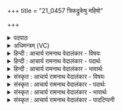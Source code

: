 +++
title = "21_0457 त्रिकद्रुकेषु महिषो"

+++
<details><summary>पदपाठः</summary>

त्रि꣡क꣢꣯द्रुकेषु। त्रि। क꣣द्रुकेषु। महिषः꣢। य꣡वा꣢꣯शिरम्। य꣡व꣢꣯। आ꣣शिरम्। तुविशुष्मः꣢। तु꣣वि। शुष्मः꣢। तृ꣣म्प꣢त्। सो꣡म꣢꣯म्। अ꣣पिबत्। वि꣡ष्णु꣢꣯ना। सु꣣त꣢म्। य꣣थावश꣢म्। य꣣था। वश꣢म्। सः। ई꣣म्। ममाद। म꣡हि꣢꣯। क꣡र्म꣢꣯। क꣡र्त्त꣢꣯वे। म꣣हा꣢म्। उ꣣रु꣢म्। स। ए꣣नम्। सश्चत्। देवः꣢। दे꣣व꣢म्। स꣣त्यः꣢। इ꣡न्दुः꣢꣯। स꣣त्य꣢म्। इ꣡न्द्र꣢꣯म्। ४५७।
</details>

<details><summary>अधिमन्त्रम् (VC)</summary>

- इन्द्रः
- गृत्समदः शौनकः
- अष्टिः
- मध्यमः
- ऐन्द्रं काण्डम्
</details>

<details><summary>हिन्दी : आचार्य रामनाथ वेदालंकार - विषयः</summary>

प्रथम मन्त्र में सूर्य और चन्द्रमा के सम्बन्ध-वर्णन-पूर्वक गुरु के समीप से ज्ञानरसरूप सोम के पान का विषय है।
</details>

<details><summary>हिन्दी : आचार्य रामनाथ वेदालंकार - पदार्थः</summary>

पदार्थान्वयभाषाः -  प्रथम—सूर्य-चन्द्र के पक्ष में। (त्रिकद्रुकेषु) वायु, बिजली और बादल रूप तीन पदार्थों से युक्त अन्तरिक्षभागों में (महिषः) महान् (तुविशुष्मः) बहुत बलवान् सूर्यरूप इन्द्र (यवाशिरम्) संयुक्त-वियुक्त होनेवाली सूर्यकिरणों से पूर्णता को प्राप्त होनेवाले (सोमम्) चन्द्रमा को (तृम्पत्) तृप्ति प्रदान करता है, और चन्द्रमा (विष्णुना) उस व्याप्तिमान् सूर्य से (सुतम्) उत्पन्न किये किरणसमूह को (यथावशम्) यथेच्छ (अपिबत्) पान करता है। (सः) वह चन्द्रमा में प्रविष्ट सूर्यकिरणसमूह (ईम्) इस चन्द्रमा को (महि) महान् (कर्म) प्राण-प्रदान, चान्द्र मासों के निर्माण आदि कार्य (कर्तवे) करने के लिए (ममाद) हर्षित करता है। (सः) वह (देवः) प्रकाशमान (सत्यः) सत्य नियमवाला (इन्दुः) चन्द्रमा (एनम्) इस (देवम्) प्रकाशक (सत्यम्) सत्य नियमोंवाले (इन्द्रम्) सूर्य का (सश्चत्) सेवन करता रहता है ॥ द्वितीय—गुरु-शिष्य के पक्ष में। (त्रिकद्रुकेषु) ज्ञानकाण्ड, कर्मकाण्ड, उपासनाकाण्ड रूप तीन सवनोंवाले शिक्षायज्ञों में (महिषः) महान् (तुविशुष्मः) विद्यार्थी का अतिशय प्रतिभा-बल से युक्त आत्मा (तृम्पत्) तृप्ति लाभ करता हुआ (विष्णुना) व्याप्त विद्यावाले आचार्य से (सुतम्) अभिषुत, (यवाशिरम्) व्रतपालनरूप कर्मों से परिपक्व (सोमम्) ज्ञानरस को (यथावशम्) यथेच्छ (अपिबत्) पान करता है। (सः) पान किया हुआ वह ज्ञान-रस (महाम्) विद्या में महान् (उरुम्) विशाल हृष्टपुष्ट शरीरवाले (ईम्) विद्यार्थी के इस आत्मा को (महि) महान् (कर्म) समाजसुधार आदि कर्म (कर्तवे) करने के लिए (ममाद) हर्षित करता है। (देवः) दिव्यगुणयुक्त (सत्यः) सत्य (सः) वह (इन्दुः) विद्यारस (देवम्) दिव्य गुणवाले (सत्यम्) सत्यप्रिय (इन्द्रम्) आत्मा को (सश्चत्) निरन्तर प्राप्त होता रहता है ॥१॥ इस मन्त्र में श्लेषालङ्कार है। ‘देवो, देवं’ में छेकानुप्रास और ‘सत्य, सत्य’ में यमक है ॥१॥
</details>

<details><summary>हिन्दी : आचार्य रामनाथ वेदालंकार - भावार्थः</summary>

भावार्थभाषाः -  विद्यार्थी का आत्मा गुरु के पास से ज्ञानरस का पान करके वैसे ही महान् कर्म करने योग्य हो जाता है, जैसे चन्द्रमा सूर्य के पास से प्रकाश का पान कर प्राणप्रदान आदि महान् कर्मों को करता है ॥१॥
</details>

<details><summary>संस्कृत : आचार्य रामनाथ वेदालंकार - विषयः</summary>

तत्राद्ये मन्त्रे सूर्यचन्द्रसम्बन्धवर्णनपूर्वकं गुरोः सकाशाज्ज्ञानरसरूपं सोमं पातुमाह।
</details>

<details><summary>संस्कृत : आचार्य रामनाथ वेदालंकार - पदार्थः</summary>

पदार्थान्वयभाषाः -  प्रथमः—सूर्यचन्द्रपरः। (त्रिकद्रुकेषु२) त्रीणि कद्रुकाणि वायुविद्युत्पर्जन्याख्यानि येषु तेषु अन्तरिक्षभागेषु (महिषः) महान्। महिष इति महन्नाम। निघं० ३।३। (तुविशुष्मः) बहुबलः सूर्यरूपः इन्द्रः। तुवि इति बहुनाम। निघं० ३।१। शुष्म इति बलनाम। निघं० २।९। (यवाशिरम्) यवैः संयोगवियोगं प्राप्तैः सूर्यकिरणैः आशीः परिपाकः पूर्णता यस्य तम् (सोमम्) चन्द्रमसम् (तृम्पत्) तर्पयति। तृम्प तृप्तौ, तुदादिः। चन्द्रमाश्च (विष्णुना) व्याप्तिमता सूर्येण (सुतम्) उत्पादितं किरणसमूहम् (यथावशम्) यथेच्छम्। वशः अभिलाषः। वश कान्तौ। (अपिबत्) पिबति। (सः) चन्द्रमसं प्रविष्टः सूर्यकिरणसमूहः (महाम्) गुणैर्महान्तम् (उरुम्) विशालम् (ईम्) एनं चन्द्रमसम्। ईम् एनम्। निरु० १०।४५। (महि) महत् (कर्म) प्रकाशनप्राणप्रदानचान्द्रमासनिर्माणादिकं कार्यम् (कर्तवे) कर्तुम् (ममाद) हर्षयति। (सः) असौ (देवः) प्रकाशमानः (सत्यः) सत्यनियमः (इन्दुः) चन्द्रमाः (एनम्) इमम् (देवम्) प्रकाशकम् (सत्यम्) सत्यनियमम् (इन्द्रम्) सूर्यम् (सश्चत्) सेवते ॥३ अथ द्वितीयः—गुरुशिष्यपरः। (त्रिकद्रुकेषु) त्रीणि कद्रुकाणि सवनानि ज्ञानकर्मोपासनाकाण्डरूपाणि येषु तेषु शिक्षायज्ञेषु (महिषः) महान्, (तुविशुष्मः) विद्यार्थिनः बहुप्रतिभाबलः आत्मा (तृम्पत्) तृप्यन् (विष्णुना) व्याप्तविद्येन आचार्येण। वेवेष्टि व्याप्नोति सर्वा विद्याः सर्वाणि शास्त्राणि वा यः स विष्णुः आचार्यः। (सुतम्) अभिषुतम्, (यवाशिरम्) यवैः व्रतपालनरूपैः कर्मभिः आशिरम् पक्वम्। यवाः कर्माणि, यु मिश्रणामिश्रणयोः, आशिर् श्रीञ् पाके। (सोमम्) ज्ञानरसम् (यथावशम्) यथेच्छम् (अपिबत्) पिबति। (सः) पीतः ज्ञानरसः (महाम्) विद्यया महान्तम् (उरुम्) विशालहृष्टपुष्टशरीरम् (ईम्) एनं विद्यार्थिनः आत्मानम् (महि) महत् (कर्म) समाजसुधारादिकार्यम् (कर्तवे) कर्तुम् (ममाद) हर्षयति। (सत्यः) अवितथः (देवः) दिव्यगुणः (सः) असौ (इन्द्रः) विद्यारसः (देवम्) दिव्यगुणम्, (सत्यम्) सत्यप्रियम् (इन्द्रम्) आत्मानम् (सश्चत्) निरन्तरं प्राप्नोति। सश्चतिः गतिकर्मा। निघं० २।१४। सैनम् इत्यत्र ‘सः एनम्’ इत स्थिते ‘सोऽचि लोपे चेत् पादपूरणम्’। अ० ६।१।१३४ इत्यनेन सुलोपे वृद्धिरेकादेशः ॥१॥ अत्र श्लेषालङ्कारः। ‘देवो, देवं’ इत्यत्र छेकानुप्रासः। ‘सत्य, सत्य’ इति यमकम् ॥१॥
</details>

<details><summary>संस्कृत : आचार्य रामनाथ वेदालंकार - भावार्थः</summary>

भावार्थभाषाः -  छात्रस्यात्मा गुरोः सकाशाज्ज्ञानरसं पीत्वा तथैव महान्ति कर्माणि कर्तुं योग्यो जायते यथा चन्द्रः सूर्यस्य सकाशात् प्रकाशं पीत्वा प्राणप्रदानादीनि महान्ति कर्माणि करोति ॥१॥
</details>

<details><summary>संस्कृत : आचार्य रामनाथ वेदालंकार - पादटिप्पनी</summary>

टिप्पणी:   १. ऋ० २।२२।१, अथ० २०।९५।१। उभयत्र ‘तृम्पत्’, ‘सत्य इन्दुः सत्यमिन्द्रम्’ अस्य स्थाने क्रमेण ‘तृपत्’, ‘सत्यमिन्द्रं सत्य इन्दुः’ इति पाठः। साम० १४८६। २. त्रिकद्रुकेषु ज्योतिर्गौरायुरित्येतन्नामकेषु अभिप्लाविकेष्वहःसु—इति सा०। अत्र कदि धातोरौणादिकः क्रुन् प्रत्ययः, पुनः समासान्तः कप् च—इति ऋ० १।३२।३ भाष्ये द०। कदि वैक्लव्ये, भ्वादिः। ३. ऋग्भाष्ये दयानन्दर्षिर्मन्त्रमेतं सूर्यचन्द्रविषये व्याख्यातवान्।
</details>